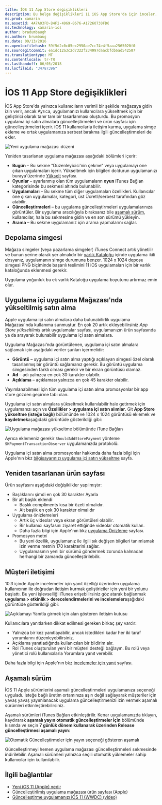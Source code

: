 ```yaml
---
title: İOS 11 App Store değişiklikleri
description: Bu belge değişiklikleri 11 iOS App Store'da için inceler. Bir uygulamanın deposu simgesini, yükseltilen uygulama içi satın almalara, yeniden tasarlanan ürün sayfası, müşteri iletişimi ve aşamalı sürümleri anlatılmaktadır.
ms.prod: xamarin
ms.assetid: 4A7A03FD-B4F2-4969-8676-A17260730FD6
ms.technology: xamarin-ios
author: bradumbaugh
ms.author: brumbaug
ms.date: 09/13/2016
ms.openlocfilehash: 59f5d2c0c05ec2950ae7cc74e4f5aaa2565020f0
ms.sourcegitcommit: ea1dc12a3c2d7322f234997daacbfdb6ad542507
ms.translationtype: MT
ms.contentlocale: tr-TR
ms.lasthandoff: 06/05/2018
ms.locfileid: "34787396"
---
```

# <a name="app-store-changes-in-ios-11"></a>İOS 11 App Store değişiklikleri

İOS App Store'da yalnızca kullanıcıların verimli bir şekilde mağazaya gidin izin verir, ancak Ayrıca, uygulamanızı kullanıcılara yükseltmek için bir geliştirici olarak tanır tam bir tasarlanması oluşturdu. Bu promosyon uygulama içi satın almalara güncelleştirmeleri ve ürün sayfası için güncelleştirmeleri içerir. iOS 11 kullanıcılarla iletişim kurma, uygulama simge ekleme ve ortak uygulamanıza serbest bırakma ilgili güncelleştirmeleri de ekler.

![Yeni uygulama mağazası düzeni](app-store-changes-images/image3.jpg)

Yeniden tasarlanan uygulama mağazası aşağıdaki bölümleri içerir:

- **Bugün** – Bu sekme "Düzenleyicisi'nin çekme" veya uygulamayı öne çıkan uygulamaları içerir. Yükseltmek için bilgileri doldurun uygulamanızı buraya'üzerinde [Yükselt](https://developer.apple.com//contact/app-store/promote/) sayfası.
- **Oyunlar** – ayarlanmış olan tüm uygulamaların **oyun** iTunes Bağlan kategorisinde bu sekmesi altında bulunabilir.
- **Uygulamaları** – Bu sekme tüm diğer uygulamaları özellikleri. Kullanıcılar öne çıkan uygulamalar, kategori, üst Ücretli/serbest tarafından göz atabilir.
- **Güncelleştirmeleri** – bu uygulama güncelleştirmeleri uygulamalarınıza görüntüler. Bir uygulama aracılığıyla bıraksanız bile [aşamalı sürüm](#Phased_Release), kullanıcılar, hala bu sekmesine gidin ve en son sürümü yükleyin.
- **Arama** – Bu sekme uygulamanız için arama yapmalarını sağlar.

## <a name="store-icon"></a>Depolama simgesi

Mağaza simgeler (veya pazarlama simgeler) iTunes Connect artık yönetilir ve bunun yerine olarak yer almalıdır bir [varlık Kataloğu](~/ios/app-fundamentals/images-icons/app-icons.md) içinde uygulama ikili dosyanız, uygulamanın simge durumuna benzer. 1024 x 1024 deposu simgesi PNG biçiminde başarılı teslimini 11 iOS uygulamaları için bir varlık kataloğunda eklenmesi gerekir.

Uygulama yoğunluk bu ek varlık Kataloğu uygulama boyutunu artırmaz emin olur.


## <a name="in-app-purchases-promoted-in-the-app-store"></a>Uygulama içi uygulama Mağazası'nda yükseltilmiş satın alma

Apple uygulama içi satın almalara daha bulunabilirlik uygulama Mağazası'nda kullanıma sunmuştur. En çok 20 artık ekleyebilirsiniz _App Store yükseltilmiş_ artık uygulamalar sayfası, uygulamanızın ürün sayfasında ya da arayarak bulunabilir uygulama içi satın almalara.

Uygulama Mağazası'nda görüntülenen, uygulama içi satın almalara sağlamak için aşağıdaki veriler şunları içermelidir:

- **Görüntü** – uygulama içi satın alma yaptığı açıklayan simgesi özel olarak tasarlanmış bir görüntü sağlamanız gerekir. Bu görüntü uygulama simgesinden farklı olması gerekir ve bir ekran görüntüsü olamaz.
- **Ad** – adı yalnızca en çok 30 karakter olabilir.
- **Açıklama** – açıklaması yalnızca en çok 45 karakter olabilir.

Yayımlanabilmesi için tüm uygulama içi satın alma promosyonlar bir app store gözden geçirme tabi olan.

Uygulama içi satın almalara yükseltmek kullanılabilir hale getirmek için uygulamanızı açın ve **Özellikler > uygulama içi satın alımlar**. Git **App Store yükseltme (isteğe bağlı)** bölümünde ve 1024 x 1024 görüntüsü eklemek ve **kaydetmek**aşağıdaki görüntüde gösterildiği gibi:

![Uygulama mağazası yükseltme bölümünde iTune Bağlan](app-store-changes-images/image4.png)

Ayrıca eklemeniz gerekir `ShouldAddStorePayment` yönteme `SKPaymentTransactionObserver` uygulamanızda protokolü.

Uygulama içi satın alma promosyonlar hakkında daha fazla bilgi için Apple'nın bkz [bilgisayarınızı uygulama içi satın yükseltme](https://developer.apple.com/app-store/promoting-in-app-purchases/) sayfa.

## <a name="redesigned-product-page"></a>Yeniden tasarlanan ürün sayfası

Ürün sayfasını aşağıdaki değişiklikler yapılmıştır:

- Başlıklarını şimdi en çok 30 karakter Ayarla
- Bir alt başlık eklendi
    - Başlık compliments kısa bir özeti olmalıdır.
    - Alt başlık en çok 30 karakter olmalıdır
- Uygulama önizlemeleri
    - Artık üç videolar veya ekran görüntüleri olabilir.
    - Bir kullanıcı sayfasını ziyaret ettiğinde videolar otomatik kullan.
    - Daha fazla bilgi için Apple'nın bkz [uygulama Önizleme](https://developer.apple.com/app-store/app-previews/) sayfası.
- Promosyon metni
    - Bu yeni özellik, uygulamanız ile ilgili sık değişen bilgileri tanımlamak izin verme metnin 170 karakterini sağlar.
    - Uygulamasının yeni bir sürümü göndermek zorunda kalmadan herhangi bir zamanda güncelleştirilebilir.

## <a name="customer-communication"></a>Müşteri iletişimi

10.3 içinde Apple incelemeler için yanıt özelliği üzerinden uygulama kullanıcının ile doğrudan iletişim kurmak geliştiriciler için yeni bir yolunu başlattı. Bu yeni işlevselliği iTunes erişebilirsiniz göz atarak bağlanmak **uygulama > etkinlik > derecelendirmelerini ve incelemeler**aşağıdaki görüntüde gösterildiği gibi:

![Açıklamayı Yanıtla girmek için alan gösteren iletişim kutusu](app-store-changes-images/image5.png)

Kullanıcılara yanıtlarken dikkat edilmesi gereken birkaç şey vardır:

- Yalnızca bir kez yanıtlayabilir, ancak istedikleri kadar her iki taraf yorumlarını düzenleyebilirsiniz.
- Açıklama yanıtladığında kullanıcıları bir bildirim alır.
- Rol iTunes oluşturulan yeni bir müşteri desteği bağlayın. Bu rolü veya yönetici rolü kullanıcılarla Yorumlara yanıt verebilir.

Daha fazla bilgi için Apple'nın bkz [incelemeler için yanıt](https://developer.apple.com/app-store/responding-to-reviews/) sayfası.

<a name="Phased_Release"/>

## <a name="phased-release"></a>Aşamalı sürüm

İOS 11 Apple sürümlerini aşamalı güncelleştirmeleri uygulamanıza seçeneği uyguladı. İsteğe bağlı üretim ortamınıza aşırı değil sağlayarak müşteriler için yavaş yavaş yayımlanacak uygulama güncelleştirmenizi izin vermek aşamalı sürümleri etkinleştirebilirsiniz.

Aşamalı sürümleri iTunes Bağlan etkinleştirilir. Kenar uygulamanızda tıklayın, kaydırarak **aşamalı yayın otomatik güncelleştirmeler için** bölümünde kısımda ve seçin **7 günlük dönem kullanarak üzerinden Release güncelleştirmesi aşamalı yayın**:

![Otomatik Güncelleştirmeler için yayın seçeneği gösteren aşamalı](app-store-changes-images/image6.png)

Güncelleştirmeyi hemen uygulama mağazası güncelleştirmeleri sekmesinde indirilebilir. Aşamalı sürümleri yalnızca seçili otomatik yüklemeler sahip kullanıcılar için kullanılabilir.


## <a name="related-links"></a>İlgili bağlantılar

- [Yeni iOS 11 (Apple) nedir](https://developer.apple.com/ios/)
- [Güncelleştirilmiş uygulama mağazası ürün sayfası (Apple)](https://developer.apple.com/app-store/product-page/)
- [Güncelleştirme uygulamanızı iOS 11 (WWDC) (video)](https://developer.apple.com/videos/play/wwdc2017/204/)
